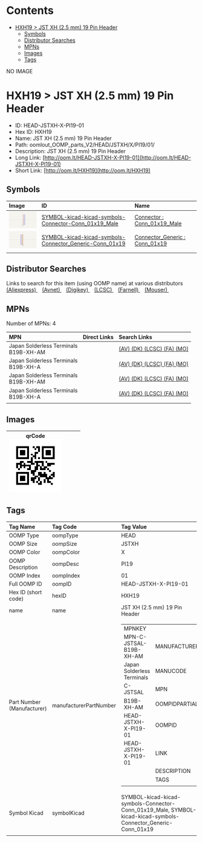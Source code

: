 



Contents
========

* [HXH19 > JST XH (2.5 mm) 19 Pin Header](#hxh19--jst-xh-25-mm-19-pin-header)
	* [Symbols](#symbols)
	* [Distributor Searches](#distributor-searches)
	* [MPNs](#mpns)
	* [Images](#images)
	* [Tags](#tags)
  
NO IMAGE  
# HXH19 > JST XH (2.5 mm) 19 Pin Header

- ID: HEAD-JSTXH-X-PI19-01
- Hex ID: HXH19
- Name: JST XH (2.5 mm) 19 Pin Header
- Path: oomlout_OOMP_parts_V2/HEAD/JSTXH/X/PI19/01/
- Description: JST XH (2.5 mm) 19 Pin Header
- Long Link: [http://oom.lt/HEAD-JSTXH-X-PI19-01](http://oom.lt/HEAD-JSTXH-X-PI19-01)
- Short Link: [http://oom.lt/HXH19](http://oom.lt/HXH19)

## Symbols
  

|Image|ID|Name|
| :--- | :--- | :--- |
|[![](https://raw.githubusercontent.com/oomlout/oomlout_OOMP_eda_V2/main/SYMBOL/kicad/kicad-symbols/Connector/Conn_01x19_Male/image_140.png)](https://github.com/oomlout/oomlout_OOMP_eda_V2/tree/main/SYMBOL/kicad/kicad-symbols/Connector/Conn_01x19_Male/)|[SYMBOL-kicad-kicad-symbols-Connector-Conn_01x19_Male](https://github.com/oomlout/oomlout_OOMP_eda_V2/tree/main/SYMBOL/kicad/kicad-symbols/Connector/Conn_01x19_Male/)|[Connector : Conn_01x19_Male](https://github.com/oomlout/oomlout_OOMP_eda_V2/tree/main/SYMBOL/kicad/kicad-symbols/Connector/Conn_01x19_Male/)|
|[![](https://raw.githubusercontent.com/oomlout/oomlout_OOMP_eda_V2/main/SYMBOL/kicad/kicad-symbols/Connector_Generic/Conn_01x19/image_140.png)](https://github.com/oomlout/oomlout_OOMP_eda_V2/tree/main/SYMBOL/kicad/kicad-symbols/Connector_Generic/Conn_01x19/)|[SYMBOL-kicad-kicad-symbols-Connector_Generic-Conn_01x19](https://github.com/oomlout/oomlout_OOMP_eda_V2/tree/main/SYMBOL/kicad/kicad-symbols/Connector_Generic/Conn_01x19/)|[Connector_Generic : Conn_01x19](https://github.com/oomlout/oomlout_OOMP_eda_V2/tree/main/SYMBOL/kicad/kicad-symbols/Connector_Generic/Conn_01x19/)|
||||

## Distributor Searches
  
Links to search for this item (using OOMP name) at various distributors  
[(Aliexpress) ](https://www.aliexpress.com/wholesale?SearchText=1117JST+XH+2.5+mm+19+Pin+Header)&nbsp;&nbsp;&nbsp;[(Avnet) ](https://www.avnet.com/shop/us/search/JST+XH+2.5+mm+19+Pin+Header)&nbsp;&nbsp;&nbsp;[(Digikey) ](https://www.digikey.co.uk/en/products/result?s=JST+XH+2.5+mm+19+Pin+Header)&nbsp;&nbsp;&nbsp;[(LCSC) ](https://www.lcsc.com/search?q=JST+XH+2.5+mm+19+Pin+Header)&nbsp;&nbsp;&nbsp;[(Farnell) ](https://uk.farnell.com/search?st=JST+XH+2.5+mm+19+Pin+Header)&nbsp;&nbsp;&nbsp;[(Mouser) ](https://www.mouser.com/c/?q=JST+XH+2.5+mm+19+Pin+Header)&nbsp;&nbsp;&nbsp;
## MPNs
  
Number of MPNs: 4  

|MPN|Direct Links|Search Links|
| :--- | :--- | :--- |
|Japan Solderless Terminals<br>B19B-XH-AM||[(AV) ](https://www.avnet.com/shop/us/search/B19B-XH-AM)[(DK) ](https://www.digikey.co.uk/products/en?keywords=B19B-XH-AM)[(LCSC) ](https://www.lcsc.com/search?q=B19B-XH-AM)[(FA) ](https://uk.farnell.com/search?st=B19B-XH-AM)[(MO) ](https://www.mouser.com/c/?q=B19B-XH-AM)|
|Japan Solderless Terminals<br>B19B-XH-A||[(AV) ](https://www.avnet.com/shop/us/search/B19B-XH-A)[(DK) ](https://www.digikey.co.uk/products/en?keywords=B19B-XH-A)[(LCSC) ](https://www.lcsc.com/search?q=B19B-XH-A)[(FA) ](https://uk.farnell.com/search?st=B19B-XH-A)[(MO) ](https://www.mouser.com/c/?q=B19B-XH-A)|
|Japan Solderless Terminals<br>B19B-XH-AM||[(AV) ](https://www.avnet.com/shop/us/search/B19B-XH-AM)[(DK) ](https://www.digikey.co.uk/products/en?keywords=B19B-XH-AM)[(LCSC) ](https://www.lcsc.com/search?q=B19B-XH-AM)[(FA) ](https://uk.farnell.com/search?st=B19B-XH-AM)[(MO) ](https://www.mouser.com/c/?q=B19B-XH-AM)|
|Japan Solderless Terminals<br>B19B-XH-A||[(AV) ](https://www.avnet.com/shop/us/search/B19B-XH-A)[(DK) ](https://www.digikey.co.uk/products/en?keywords=B19B-XH-A)[(LCSC) ](https://www.lcsc.com/search?q=B19B-XH-A)[(FA) ](https://uk.farnell.com/search?st=B19B-XH-A)[(MO) ](https://www.mouser.com/c/?q=B19B-XH-A)|
||||

## Images
  

|qrCode<br>[![](https://raw.githubusercontent.com/oomlout/oomlout_OOMP_parts_V2/main/HEAD/JSTXH/X/PI19/01/qrCode_140.png)](https://github.com/oomlout/oomlout_OOMP_parts_V2/tree/main/HEAD/JSTXH/X/PI19/01/qrCode.png)||||
| :---: | :---: | :---: | :---: |

## Tags
  

|Tag Name|Tag Code|Tag Value|
| :--- | :--- | :--- |
|OOMP Type|oompType|HEAD|
|OOMP Size|oompSize|JSTXH|
|OOMP Color|oompColor|X|
|OOMP Description|oompDesc|PI19|
|OOMP Index|oompIndex|01|
|Full OOMP ID|oompID|HEAD-JSTXH-X-PI19-01|
|Hex ID (short code)|hexID|HXH19|
|name|name|JST XH (2.5 mm) 19 Pin Header|
|Part Number (Manufacturer)|manufacturerPartNumber|<table><tr><td>MPNKEY</td></tr><tr><td> MPN-C-JSTSAL-B19B-XH-AM</td><td> MANUFACTURER</td></tr><tr><td> Japan Solderless Terminals</td><td> MANUCODE</td></tr><tr><td> C-JSTSAL</td><td> MPN</td></tr><tr><td> B19B-XH-AM</td><td> OOMPIDPARTIAL</td></tr><tr><td> HEAD-JSTXH-X-PI19-01</td><td> OOMPID</td></tr><tr><td> HEAD-JSTXH-X-PI19-01</td><td> LINK</td></tr><tr><td> </td><td> DESCRIPTION</td></tr><tr><td> </td><td> TAGS</td></tr><tr><td> </td></tr></table></td><td> <table><tr><td>MPNKEY</td></tr><tr><td> MPN-C-JSTSAL-B19B-XH-A</td><td> MANUFACTURER</td></tr><tr><td> Japan Solderless Terminals</td><td> MANUCODE</td></tr><tr><td> C-JSTSAL</td><td> MPN</td></tr><tr><td> B19B-XH-A</td><td> OOMPIDPARTIAL</td></tr><tr><td> HEAD-JSTXH-X-PI19-01</td><td> OOMPID</td></tr><tr><td> HEAD-JSTXH-X-PI19-01</td><td> LINK</td></tr><tr><td> </td><td> DESCRIPTION</td></tr><tr><td> </td><td> TAGS</td></tr><tr><td> </td></tr></table></td><td> <table><tr><td>MPNKEY</td></tr><tr><td> MPN-C-JSTSAL-B19B-XH-AM</td><td> MANUFACTURER</td></tr><tr><td> Japan Solderless Terminals</td><td> MANUCODE</td></tr><tr><td> C-JSTSAL</td><td> MPN</td></tr><tr><td> B19B-XH-AM</td><td> OOMPIDPARTIAL</td></tr><tr><td> HEAD-JSTXH-X-PI19-01</td><td> OOMPID</td></tr><tr><td> HEAD-JSTXH-X-PI19-01</td><td> LINK</td></tr><tr><td> </td><td> DESCRIPTION</td></tr><tr><td> </td><td> TAGS</td></tr><tr><td> </td></tr></table></td><td> <table><tr><td>MPNKEY</td></tr><tr><td> MPN-C-JSTSAL-B19B-XH-A</td><td> MANUFACTURER</td></tr><tr><td> Japan Solderless Terminals</td><td> MANUCODE</td></tr><tr><td> C-JSTSAL</td><td> MPN</td></tr><tr><td> B19B-XH-A</td><td> OOMPIDPARTIAL</td></tr><tr><td> HEAD-JSTXH-X-PI19-01</td><td> OOMPID</td></tr><tr><td> HEAD-JSTXH-X-PI19-01</td><td> LINK</td></tr><tr><td> </td><td> DESCRIPTION</td></tr><tr><td> </td><td> TAGS</td></tr><tr><td> </td></tr></table>|
|Symbol Kicad|symbolKicad|SYMBOL-kicad-kicad-symbols-Connector-Conn_01x19_Male, SYMBOL-kicad-kicad-symbols-Connector_Generic-Conn_01x19|
||||
